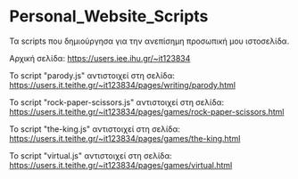# Personal_Website_Scripts
Τα scripts που δημιούργησα για την ανεπίσημη προσωπική μου ιστοσελίδα.

Αρχική σελίδα: https://users.iee.ihu.gr/~it123834

Το script "parody.js" αντιστοιχεί στη σελίδα: https://users.it.teithe.gr/~it123834/pages/writing/parody.html

Το script "rock-paper-scissors.js" αντιστοιχεί στη σελίδα: https://users.it.teithe.gr/~it123834/pages/games/rock-paper-scissors.html

Το script "the-king.js" αντιστοιχεί στη σελίδα: https://users.it.teithe.gr/~it123834/pages/games/the-king.html

Το script "virtual.js" αντιστοιχεί στη σελίδα: https://users.it.teithe.gr/~it123834/pages/games/virtual.html
